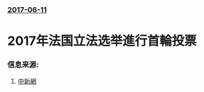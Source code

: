 ### [2017-06-11](/news/2017/06/11/index.md)

##### 
# 2017年法国立法选举進行首輪投票 




### 信息来源:

1. [中新網](http://www.chinanews.com/gj/2017/06-11/8247746.shtml)
